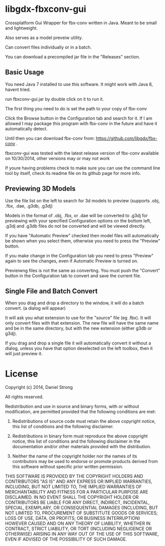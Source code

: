 libgdx-fbxconv-gui
==================

Crossplatform Gui Wrapper for fbx-conv written in Java. Meant to be small and lightweight.

Also serves as a model preveiw utility.

Can convert files individually or in a batch.

You can download a precompiled jar file in the "Releases" section.


Basic Usage
---------------

You need Java 7 installed to use this software. It might work with Java 8, havent tried.

run fbxconv-gui.jar by double click on it to run it.

The first thing you need to do is set the path to your copy of fbx-conv

Click the Browse button in the Configuration tab and search for it. If I am allowed I may package this program with fbx-conv in the future and have it automatically detect. 

Until then you can download fbx-conv from: https://github.com/libgdx/fbx-conv . 

fbxconv-gui was tested with the latest release version of fbx-conv available on 10/30/2014, other versions may or may not work

If youre having problems check to make sure you can use the command line tool by itself, check its readme file on its github page for more info.


Previewing 3D Models
---------------

Use the file list on the left to search for 3d models to preview (supports .obj, .fbx, .dae, .g3db, .g3dj)

Models in the format of .obj, .fbx, or .dae will be converted to .g3dj for previewing with your specified Configuration options on the bottom left, .g3dj and .g3db files do not be converted and will be viewed directly.

If you have "Automatic Preview" checked then model files will automatically be shown when you select them, otherwise you need to press the "Preview" button.

If you make change in the Configuration tab you need to press "Preview" again to see the changes, even if Automatic Preview is turned on.

Previeiwng files is not the same as converting. You must push the "Convert" button in the Configuration tab to convert and save the current file.


Single File and Batch Convert
---------------

When you drag and drop a directory to the window, it will do a batch convert. (a dialog will appear)

It will ask you what extension to use for the "source" file (eg .fbx). It will only convert files with that extension. The new file will have the same name and be in the same directory, but with the new extension (either g3db or g3dj).

If you drag and drop a single file it will automatically convert it without a dialog, unless you have that option deselected on the left toolbox, then it will just preview it.


License
==================

Copyright (c) 2014, Daniel Strong

All rights reserved.

Redistribution and use in source and binary forms, with or without modification, are permitted provided that the following conditions are met:

1. Redistributions of source code must retain the above copyright notice, this list of conditions and the following disclaimer.

2. Redistributions in binary form must reproduce the above copyright notice, this list of conditions and the following disclaimer in the documentation and/or other materials provided with the distribution.

3. Neither the name of the copyright holder nor the names of its contributors may be used to endorse or promote products derived from this software without specific prior written permission.

THIS SOFTWARE IS PROVIDED BY THE COPYRIGHT HOLDERS AND CONTRIBUTORS "AS IS" AND ANY EXPRESS OR IMPLIED WARRANTIES, INCLUDING, BUT NOT LIMITED TO, THE IMPLIED WARRANTIES OF MERCHANTABILITY AND FITNESS FOR A PARTICULAR PURPOSE ARE DISCLAIMED. IN NO EVENT SHALL THE COPYRIGHT HOLDER OR CONTRIBUTORS BE LIABLE FOR ANY DIRECT, INDIRECT, INCIDENTAL, SPECIAL, EXEMPLARY, OR CONSEQUENTIAL DAMAGES (INCLUDING, BUT NOT LIMITED TO, PROCUREMENT OF SUBSTITUTE GOODS OR SERVICES; LOSS OF USE, DATA, OR PROFITS; OR BUSINESS INTERRUPTION) HOWEVER CAUSED AND ON ANY THEORY OF LIABILITY, WHETHER IN CONTRACT, STRICT LIABILITY, OR TORT (INCLUDING NEGLIGENCE OR OTHERWISE) ARISING IN ANY WAY OUT OF THE USE OF THIS SOFTWARE, EVEN IF ADVISED OF THE POSSIBILITY OF SUCH DAMAGE.


